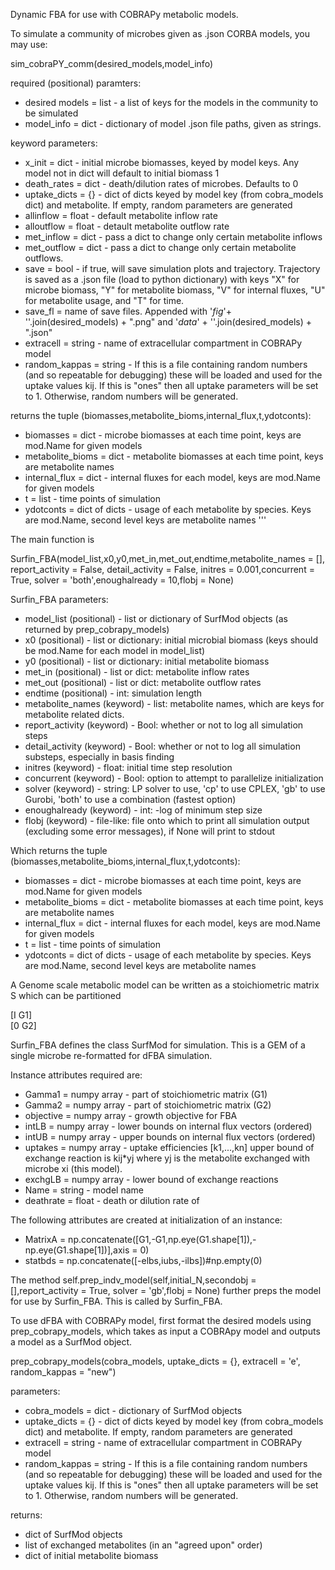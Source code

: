Dynamic FBA for use with COBRAPy metabolic models.

To simulate a community of microbes given as .json CORBA models, you may use:

sim_cobraPY_comm(desired_models,model_info)

required (positional) paramters:

* desired models = list - a list of keys for the models in the community to be simulated
* model_info = dict - dictionary of model .json file paths, given as strings.

keyword parameters:

* x_init = dict - initial microbe biomasses, keyed by model keys. Any model not in dict will default to initial biomass 1
* death_rates = dict - death/dilution rates of microbes. Defaults to 0
* uptake_dicts = {} - dict of dicts keyed by model key (from cobra_models dict) and metabolite. If empty, random parameters are generated
* allinflow = float - default metabolite inflow rate
* alloutflow = float - detault metabolite outflow rate
* met_inflow = dict - pass a dict to change only certain metabolite inflows
* met_outflow = dict - pass a dict to change only certain metabolite outflows.
* save = bool - if true, will save simulation plots and trajectory. Trajectory is saved as a .json file (load to python dictionary) with keys "X" for microbe biomass, "Y" for metabolite biomass, "V" for internal fluxes, "U" for metabolite usage, and "T" for time.
* save_fl = name of save files. Appended with '_fig_'+ ''.join(desired_models) + ".png" and '_data_' + ''.join(desired_models)  + ".json"
* extracell = string - name of extracellular compartment in COBRAPy model
* random_kappas = string - If this is a file containing random numbers (and so repeatable for debugging) these will be loaded and used for the uptake values kij. If this is "ones" then all uptake parameters will be set to 1. Otherwise, random numbers will be generated.

returns the tuple (biomasses,metabolite_bioms,internal_flux,t,ydotconts):
* biomasses = dict - microbe biomasses at each time point, keys are mod.Name for given models
* metabolite_bioms = dict - metabolite biomasses at each time point, keys are metabolite names
* internal_flux = dict - internal fluxes for each model, keys are mod.Name for given models
* t = list - time points of simulation
* ydotconts = dict of dicts - usage of each metabolite by species. Keys are mod.Name, second level keys are metabolite names
'''




The main function is

Surfin_FBA(model_list,x0,y0,met_in,met_out,endtime,metabolite_names = [], report_activity = False, detail_activity = False, initres = 0.001,concurrent = True, solver = 'both',enoughalready = 10,flobj = None)

Surfin_FBA parameters:
* model_list (positional) - list or dictionary of SurfMod objects (as returned by prep_cobrapy_models)
* x0 (positional) - list or dictionary: initial microbial biomass (keys should be mod.Name for each model in model_list)
* y0 (positional) - list or dictionary: initial metabolite biomass
* met_in (positional) - list or dict: metabolite inflow rates
* met_out (positional) - list or dict: metabolite outflow rates
* endtime (positional) - int: simulation length
* metabolite_names (keyword) - list: metabolite names, which are keys for metabolite related dicts.
* report_activity (keyword) - Bool: whether or not to log all simulation steps
* detail_activity (keyword) - Bool: whether or not to log all simulation substeps, especially in basis finding
* initres (keyword) - float: initial time step resolution
* concurrent (keyword) - Bool: option to attempt to parallelize initialization
* solver (keyword) - string: LP solver to use, 'cp' to use CPLEX, 'gb' to use Gurobi, 'both' to use a combination (fastest option)
* enoughalready (keyword) - int: -log of minimum step size
* flobj (keyword) - file-like: file onto which to print all simulation output (excluding some error messages), if None will print to stdout

Which returns the tuple (biomasses,metabolite_bioms,internal_flux,t,ydotconts):
* biomasses = dict - microbe biomasses at each time point, keys are mod.Name for given models
* metabolite_bioms = dict - metabolite biomasses at each time point, keys are metabolite names
* internal_flux = dict - internal fluxes for each model, keys are mod.Name for given models
* t = list - time points of simulation
* ydotconts = dict of dicts - usage of each metabolite by species. Keys are mod.Name, second level keys are metabolite names


A Genome scale metabolic model can be written as a stoichiometric matrix S which can be partitioned

[I G1]  
[0 G2]

Surfin_FBA defines the class SurfMod for simulation. This is a GEM of a single microbe re-formatted for dFBA simulation.

Instance attributes required are:
* Gamma1 = numpy array - part of stoichiometric matrix (G1)
* Gamma2 = numpy array - part of stoichiometric matrix (G2)
* objective = numpy array - growth objective for FBA
* intLB = numpy array - lower bounds on internal flux vectors (ordered)
* intUB = numpy array - upper bounds on internal flux vectors (ordered)
* uptakes = numpy array - uptake efficiencies [k1,...,kn] upper bound of exchange reaction is kij*yj where yj is the metabolite exchanged with microbe xi (this model).
* exchgLB = numpy array - lower bound of exchange reactions
* Name = string - model name
* deathrate = float - death or dilution rate of

The following attributes are created at initialization of an instance:
* MatrixA =  np.concatenate([G1,-G1,np.eye(G1.shape[1]),-np.eye(G1.shape[1])],axis = 0)
* statbds = np.concatenate([-elbs,iubs,-ilbs])#np.empty(0)

The method self.prep_indv_model(self,initial_N,secondobj = [],report_activity = True, solver = 'gb',flobj = None) further preps the model for use by Surfin_FBA. This is called by Surfin_FBA.

To use dFBA with COBRAPy model, first format the desired models using prep_cobrapy_models, which takes as input
a COBRApy model and outputs a model as a SurfMod object.

prep_cobrapy_models(cobra_models, uptake_dicts = {}, extracell = 'e', random_kappas = "new")

parameters:
* cobra_models = dict - dictionary of SurfMod objects
* uptake_dicts = {} - dict of dicts keyed by model key (from cobra_models dict) and metabolite. If empty, random parameters are generated
* extracell = string - name of extracellular compartment in COBRAPy model
* random_kappas = string - If this is a file containing random numbers (and so repeatable for debugging) these will be loaded and used for the uptake values kij. If this is "ones" then all uptake parameters will be set to 1. Otherwise, random numbers will be generated.

returns:
* dict of SurfMod objects
* list of exchanged metabolites (in an "agreed upon" order)
* dict of initial metabolite biomass
